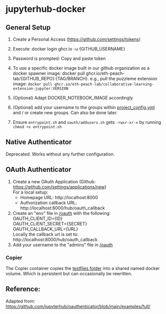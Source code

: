 # jupyterhub-docker

## General Setup
1. Create a Personal Access (https://github.com/settings/tokens)

2. Execute: docker login ghcr.io -u {GITHUB_USERNAME}

3. Password is prompted: Copy and paste token

4. To use a specific docker image built in our github organization as a docker spawner image: docker pull ghcr.io/eth-peach-lab/{GITHUB_REPO}:{TAG/BRANCH}. e.g., pull the puzzleme extension image: `docker pull ghcr.io/eth-peach-lab/collaborative-learning-extension-jupyter:VERSION`

5. (Optional) Adapt DOCKER_NOTEBOOK_IMAGE accordingly

6. (Optional) add your username to the groups within [project_config.yml](./project_config.yaml) and / or create new groups. Can also be done later.

7. Ensure `entrypoint.sh` and `oauth/addusers.sh` gets `-rwxr-xr-x` by running `chmod +x entrypoint.sh`

## Native Authenticator
Deprecated. Works without any further configuration.

 
## OAuth Authenticator
1. Create a new OAuth Application (Github: https://github.com/settings/applications/new)  
For a local setup:  
    - Homepage URL: http://localhost:8000
    - Authorization callback URL: http://localhost:8000/hub/oauth_callback
2. Create an "env" file in [/oauth](./oauth/) with the following:   
OAUTH_CLIENT_ID={ID}  
OAUTH_CLIENT_SECRET={SECRET}  
OAUTH_CALLBACK_URL={URL}  
Locally the callback url is set to: http://localhost:8000/hub/oauth_callback
3. Add your username to the "admins" file in [/oauth](./oauth/)

### Copier
The Copier container copies the [testfiles folder](./oauth/testfiles/) into a shared named docker volume. 
Which is persistent but can occasionally be rewritten. 
## Reference:
Adapted from: 
https://github.com/jupyterhub/oauthenticator/blob/main/examples/full/